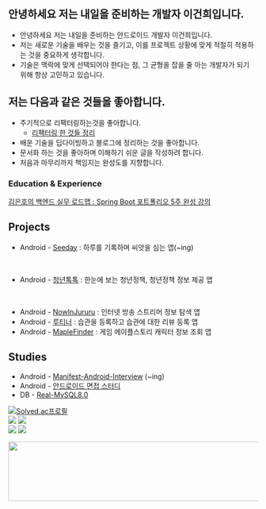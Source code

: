## 안녕하세요 저는 내일을 준비하는 개발자 이건희입니다.  
- 안녕하세요 저는 내일을 준비하는 안드로이드 개발자 이건희입니다.  
- 저는 새로운 기술을 배우는 것을 즐기고, 이를 프로젝트 상황에 맞게 적절히 적용하는 것을 중요하게 생각합니다.  
- 기술은 맥락에 맞게 선택되어야 한다는 점, 그 균형을 잡을 줄 아는 개발자가 되기 위해 항상 고민하고 있습니다.

## 저는 다음과 같은 것들을 좋아합니다.
- 주기적으로 리팩터링하는것을 좋아합니다.
  - [리팩터링 한 것들 정리](https://github.com/hegunhee/Resume/issues/1)
- 배운 기술을 딥다이빙하고 블로그에 정리하는 것을 좋아합니다.
- 문서화 하는 것을 좋아하며 이해하기 쉬운 글을 작성하려 합니다.
- 처음과 마무리까지 책임지는 완성도를 지향합니다.

### Education & Experience
[김은호의 백엔드 실무 로드맵 : Spring Boot 포트폴리오 5주 완성 강의](https://github.com/hegunhee/fastcampus-project-board)   


## Projects  
- Android - [Seeday](https://github.com/Record-Management/Android) : 하루를 기록하며 씨앗을 심는 앱(~ing)
<br/>

- Android - [청년톡톡](https://github.com/youth-talk-talk/Android) : 한눈에 보는 청년정책, 청년정책 정보 제공 앱

<br>

- Android - [NowInJururu](https://github.com/hegunhee/NowInJururu) : 인터넷 방송 스트리머 정보 탐색 앱
- Android - [루티너](https://github.com/hegunhee/Routiner) : 습관을 등록하고 습관에 대한 리뷰 등록 앱
- Android - [MapleFinder](https://github.com/hegunhee/MapleFinder) : 게임 메이플스토리 캐릭터 정보 조회 앱

## Studies
- Android - [Manifest-Android-Interview](https://github.com/hegunhee/Study-Manifest-Android-Interview) (~ing)
- Android - [안드로이드 면접 스터디](https://github.com/AndroidStudy2024/03)
- DB - [Real-MySQL8.0](https://github.com/TILBookStudy/Real-Mysql8.0-Study)

  
[![Solved.ac프로필](http://mazassumnida.wtf/api/generate_badge?boj=leech9876)](https://solved.ac/leech9876)  
<img src="https://img.shields.io/badge/Java-ED8B00?style=for-the-badge&logo=openjdk&logoColor=white">
<img src="https://img.shields.io/badge/SpringBoot-6DB33F?style=flat-square&logo=Spring&logoColor=white">  
<img src="https://img.shields.io/badge/Kotlin-7F52FF?style=for-the-badge&logo=Kotlin&logoColor=white">
<img src="https://img.shields.io/badge/Android-3DDC84?style=for-the-badge&logo=Android&logoColor=white">

<a href="https://github.com/devxb/gitanimals">
  <img src="https://render.gitanimals.org/lines/hegunhee?pet-id=1" width="1000" height="120"/>
</a>

